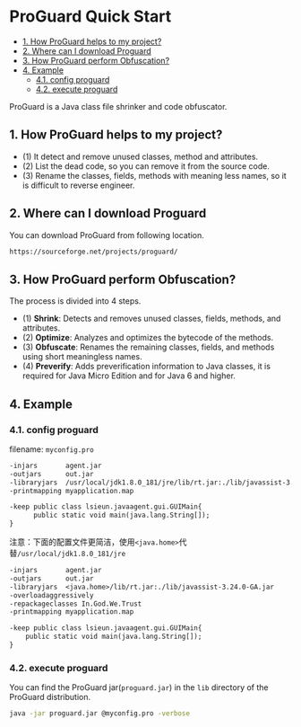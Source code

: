 # ProGuard Quick Start

<!-- TOC -->

- [1. How ProGuard helps to my project?](#1-how-proguard-helps-to-my-project)
- [2. Where can I download Proguard](#2-where-can-i-download-proguard)
- [3. How ProGuard perform Obfuscation?](#3-how-proguard-perform-obfuscation)
- [4. Example](#4-example)
  - [4.1. config proguard](#41-config-proguard)
  - [4.2. execute proguard](#42-execute-proguard)

<!-- /TOC -->

ProGuard is a Java class file shrinker and code obfuscator.

## 1. How ProGuard helps to my project?

- (1) It detect and remove unused classes, method and attributes.
- (2) List the dead code, so you can remove it from the source code.
- (3) Rename the classes, fields, methods with meaning less names, so it is difficult to reverse engineer.

## 2. Where can I download Proguard

You can download ProGuard from following location.

```txt
https://sourceforge.net/projects/proguard/
```

## 3. How ProGuard perform Obfuscation?

The process is divided into 4 steps.

- (1) **Shrink**: Detects and removes unused classes, fields, methods, and attributes.
- (2) **Optimize**: Analyzes and optimizes the bytecode of the methods.
- (3) **Obfuscate**: Renames the remaining classes, fields, and methods using short meaningless names.
- (4) **Preverify**: Adds preverification information to Java classes, it is required for Java Micro Edition and for Java 6 and higher.

## 4. Example

### 4.1. config proguard

filename: `myconfig.pro`

```txt
-injars       agent.jar
-outjars      out.jar
-libraryjars  /usr/local/jdk1.8.0_181/jre/lib/rt.jar:./lib/javassist-3.24.0-GA.jar
-printmapping myapplication.map

-keep public class lsieun.javaagent.gui.GUIMain{ 
      public static void main(java.lang.String[]); 
}
```

注意：下面的配置文件更简洁，使用`<java.home>`代替`/usr/local/jdk1.8.0_181/jre`

```txt
-injars       agent.jar
-outjars      out.jar
-libraryjars  <java.home>/lib/rt.jar:./lib/javassist-3.24.0-GA.jar
-overloadaggressively
-repackageclasses In.God.We.Trust
-printmapping myapplication.map

-keep public class lsieun.javaagent.gui.GUIMain{
    public static void main(java.lang.String[]);
}
```

### 4.2. execute proguard

You can find the ProGuard jar(`proguard.jar`) in the `lib` directory of the ProGuard distribution.

```bash
java -jar proguard.jar @myconfig.pro -verbose
```
